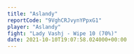 ```yaml
---
title: "Aslandy"
reportCode: "9VghCRJvynYPpxG1"
player: "Aslandy"
fight: "Lady Vashj - Wipe 10 (70%)"
date: 2021-10-10T19:07:58.024000+00:00
---
```

